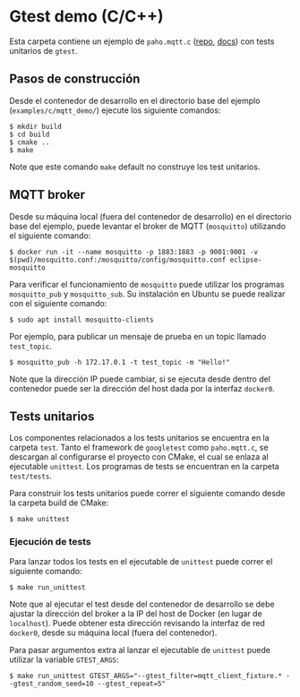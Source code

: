 # Gtest demo (C/C++)

Esta carpeta contiene un ejemplo de `paho.mqtt.c` ([repo](https://github.com/eclipse/paho.mqtt.c), [docs](https://www.eclipse.org/paho/files/mqttdoc/MQTTClient/html/index.html)) con tests unitarios de `gtest`.

## Pasos de construcción
Desde el contenedor de desarrollo en el directorio base del ejemplo (`examples/c/mqtt_demo/`) ejecute los siguiente comandos:

```console
$ mkdir build
$ cd build
$ cmake ..
$ make
```

Note que este comando `make` default no construye los test unitarios.

## MQTT broker
Desde su máquina local (fuera del contenedor de desarrollo) en el directorio base del ejemplo, puede levantar el broker de MQTT (`mosquitto`) utilizando el siguiente comando:

```console
$ docker run -it --name mosquitto -p 1883:1883 -p 9001:9001 -v $(pwd)/mosquitto.conf:/mosquitto/config/mosquitto.conf eclipse-mosquitto
```

Para verificar el funcionamiento de `mosquitto` puede utilizar los programas `mosquitto_pub` y `mosquitto_sub`. Su instalación en Ubuntu se puede realizar con el siguiente comando:

```console
$ sudo apt install mosquitto-clients
```

Por ejemplo, para publicar un mensaje de prueba en un topic llamado `test_topic`. 

```console
$ mosquitto_pub -h 172.17.0.1 -t test_topic -m "Hello!"
```

Note que la dirección IP puede cambiar, si se ejecuta desde dentro del contenedor puede ser la dirección del host dada por la interfaz `docker0`.

## Tests unitarios

Los componentes relacionados a los tests unitarios se encuentra en la carpeta `test`. Tanto el framework de `googletest` como `paho.mqtt.c`, se descargan al configurarse el proyecto con CMake, el cual se enlaza al ejecutable `unittest`. Los programas de tests se encuentran en la carpeta `test/tests`.

Para construir los tests unitarios puede correr el siguiente comando desde la carpeta build de CMake:

```console
$ make unittest
```

### Ejecución de tests

Para lanzar todos los tests en el ejecutable de `unittest` puede correr el siguiente comando:

```console
$ make run_unittest
```

Note que al ejecutar el test desde del contenedor de desarrollo se debe ajustar la dirección del broker a la IP del host de Docker (en lugar de `localhost`). Puede obtener esta dirección revisando la interfaz de red `docker0`, desde su máquina local (fuera del contenedor).

Para pasar argumentos extra al lanzar el ejecutable de `unittest` puede utilizar la variable `GTEST_ARGS`:

```console
$ make run_unittest GTEST_ARGS="--gtest_filter=mqtt_client_fixture.* --gtest_random_seed=10 --gtest_repeat=5"
```
